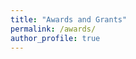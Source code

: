 ```yaml
---
title: "Awards and Grants"
permalink: /awards/
author_profile: true
---
```

<!--
- Dean's Achievement Award, UW Foster, 2024
- Outstanding Teaching Award, UW ISOM, 2024
- WITS Best Paper Runner Up, 2023
- Informs WDS Student Scholarship (*2), 2023
- Evert McCabe Endowed Fellowship Program in Private Enterprise, 2023
- Boeing Fellowship in Business, 2022
- ICIS Best Paper in IS Design, Development and Project Management, 2021
- Foster Ph.D. Fellowship, 2021
- Informs eBusiness Cluster Best Paper Finalist, 2020
- Comprehensive Excellence Award, 2019
- Zheng Weimin Scholarship, 2018
- China National Scholarship, 2018
- Academic Excellence Award, 2017-2019
 -->
<!-- {{ post.date | date: '%m %d, %Y' }} -->
